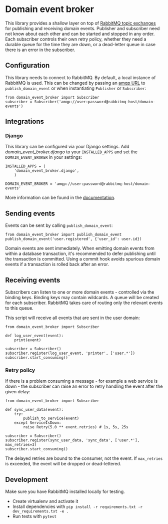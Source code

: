 # Domain event broker

This library provides a shallow layer on top of [RabbitMQ topic
exchanges](https://www.rabbitmq.com/tutorials/tutorial-five-python.html) for
publishing and receiving domain events. Publisher and subscriber need not know about
each other and can be started and stopped in any order. Each subscriber controls
their own retry policy, whether they need a durable queue for the time they are
down, or a dead-letter queue in case there is an error in the subscriber.

## Configuration

This library needs to connect to RabbitMQ. By default, a local instance of
RabbitMQ is used. This can be changed by passing an [amqp
URL](http://pika.readthedocs.org/en/latest/examples/using_urlparameters.html)
to `publish_domain_event` or when instantiating `Publisher` or `Subscriber`:

    from domain_event_broker import Subscriber
    subscriber = Subscriber('amqp://user:password@rabbitmq-host/domain-events')

## Integrations

### Django

This library can be configured via your Django settings. Add
*domain_event_broker.django* to your `INSTALLED_APPS` and set the
`DOMAIN_EVENT_BROKER` in your settings:

    INSTALLED_APPS = (
        'domain_event_broker.django',
        )

    DOMAIN_EVENT_BROKER = 'amqp://user:password@rabbitmq-host/domain-events'

More information can be found in the
[documentation](https://domain-event-broker.readthedocs.io/en/latest/django.html).

## Sending events

Events can be sent by calling `publish_domain_event`:

    from domain_event_broker import publish_domain_event
    publish_domain_event('user.registered', {'user_id': user.id})

Domain events are sent immediately. When emitting domain events from within a
database transaction, it's recommended to defer publishing until the transaction
is committed. Using a commit hook avoids spurious domain events if a
transaction is rolled back after an error.

## Receiving events

Subscribers can listen to one or more domain events - controlled via the binding
keys. Binding keys may contain wildcards. A queue will be created for each
subscriber. RabbitMQ takes care of routing only the relevant events to this
queue.

This script will receive all events that are sent in the user domain:

    from domain_event_broker import Subscriber

    def log_user_event(event):
        print(event)

    subscriber = Subscriber()
    subscriber.register(log_user_event, 'printer', ['user.*'])
    subscriber.start_consuming()

### Retry policy

If there is a problem consuming a message - for example a web service is down -
the subscriber can raise an error to retry handling the event after the given delay:

    from domain_event_broker import Subscriber

    def sync_user_data(event):
        try:
            publish_to_service(event)
        except ServiceIsDown:
            raise Retry(5.0 ** event.retries) # 1s, 5s, 25s

    subscriber = Subscriber()
    subscriber.register(sync_user_data, 'sync_data', ['user.*'], max_retries=3)
    subscriber.start_consuming()

The delayed retries are bound to the consumer, not the event. If `max_retries`
is exceeded, the event will be dropped or dead-lettered.

## Development

Make sure you have RabbitMQ installed locally for testing.

* Create virtualenv and activate it
* Install dependencies with `pip install -r requirements.txt -r dev_requirements.txt -e .`
* Run tests with `pytest`

